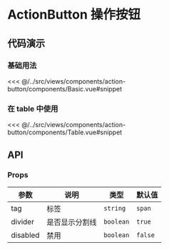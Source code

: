 # ActionButton 操作按钮

## 代码演示

### 基础用法

<<< @/../src/views/components/action-button/components/Basic.vue#snippet

### 在 table 中使用

<<< @/../src/views/components/action-button/components/Table.vue#snippet

## API

### Props

| 参数     | 说明           | 类型      | 默认值  |
| -------- | -------------- | --------- | ------- |
| tag      | 标签           | `string`  | `span`  |
| divider  | 是否显示分割线 | `boolean` | `true`  |
| disabled | 禁用           | `boolean` | `false` |
